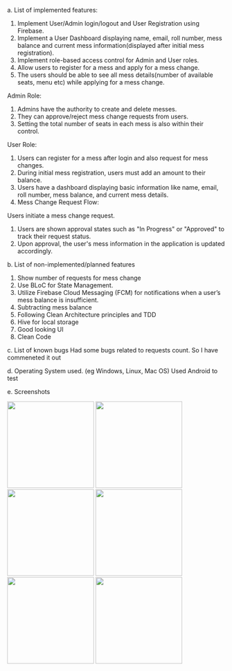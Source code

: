 a. List of implemented features:

1. Implement User/Admin login/logout and User Registration using Firebase.
2. Implement a User Dashboard displaying name, email, roll number, mess balance and current mess information(displayed after initial mess registration).
3. Implement role-based access control for Admin and User roles.
4. Allow users to register for a mess and apply for a mess change.
5. The users should be able to see all mess details(number of available seats, menu etc) while applying for a mess change.

Admin Role:
1. Admins have the authority to create and delete messes.
2. They can approve/reject mess change requests from users.
3. Setting the total number of seats in each mess is also within their control.

User Role:
1. Users can register for a mess after login and also request for mess changes.
2. During initial mess registration, users must add an amount to their balance.
3. Users have a dashboard displaying basic information like name, email, roll number, mess balance, and current mess details.
4. Mess Change Request Flow:

Users initiate a mess change request.
1. Users are shown approval states such as "In Progress" or "Approved" to track their request status.
2. Upon approval, the user's mess information in the application is updated accordingly.

b. List of non-implemented/planned features
1. Show number of requests for mess change
2. Use BLoC for State Management.
3. Utilize Firebase Cloud Messaging (FCM) for notifications when a user’s mess balance is insufficient.
4. Subtracting mess balance
5. Following Clean Architecture principles and TDD
6. Hive for local storage
7. Good looking UI
8. Clean Code

c. List of known bugs
Had some bugs related to requests count. So I have commeneted it out

d. Operating System used. (eg Windows, Linux, Mac OS) Used Android to test

e. Screenshots

 <img src="https://github.com/sogalabhi/IRIS_2023_ABHIJITH_SOGAL_V_231CV203/assets/86911149/c2116fe1-5a62-4902-86ee-f5aad39385e1" width="200" >
 <img src="https://github.com/sogalabhi/IRIS_2023_ABHIJITH_SOGAL_V_231CV203/assets/86911149/535df152-3517-49e8-989d-c44879d8d4bf" width="200" >
 <img src="https://github.com/sogalabhi/IRIS_2023_ABHIJITH_SOGAL_V_231CV203/assets/86911149/339a6fed-2754-4688-8055-60df57e6d0a0" width="200" >
 <img src="https://github.com/sogalabhi/IRIS_2023_ABHIJITH_SOGAL_V_231CV203/assets/86911149/4ab315e1-a2e8-4cb4-97ee-ac56bc06eb52" width="200" >
 <img src="https://github.com/sogalabhi/IRIS_2023_ABHIJITH_SOGAL_V_231CV203/assets/86911149/c9042937-863c-40e9-a490-948859c29d87" width="200" >
 <img src="https://github.com/sogalabhi/IRIS_2023_ABHIJITH_SOGAL_V_231CV203/assets/86911149/f6ae1c65-929a-47d1-9c60-5bb5a20f0678" width="200" >
 

